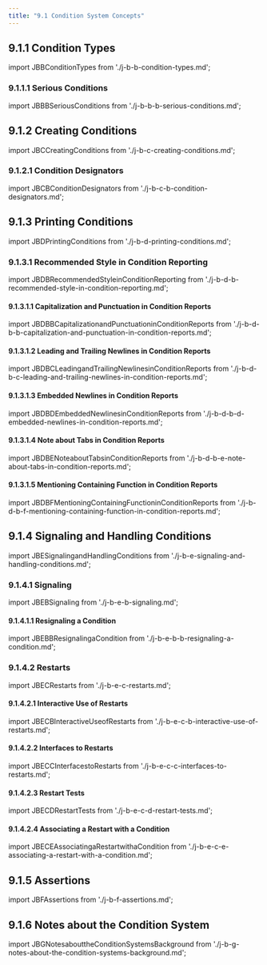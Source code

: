 ```yaml
---
title: "9.1 Condition System Concepts"
---
```


## 9.1.1 Condition Types

import JBBConditionTypes from './j-b-b-condition-types.md';
<JBBConditionTypes />
### 9.1.1.1 Serious Conditions

import JBBBSeriousConditions from './j-b-b-b-serious-conditions.md';
<JBBBSeriousConditions />
## 9.1.2 Creating Conditions

import JBCCreatingConditions from './j-b-c-creating-conditions.md';
<JBCCreatingConditions />
### 9.1.2.1 Condition Designators

import JBCBConditionDesignators from './j-b-c-b-condition-designators.md';
<JBCBConditionDesignators />
## 9.1.3 Printing Conditions

import JBDPrintingConditions from './j-b-d-printing-conditions.md';
<JBDPrintingConditions />
### 9.1.3.1 Recommended Style in Condition Reporting

import JBDBRecommendedStyleinConditionReporting from './j-b-d-b-recommended-style-in-condition-reporting.md';
<JBDBRecommendedStyleinConditionReporting />
#### 9.1.3.1.1 Capitalization and Punctuation in Condition Reports

import JBDBBCapitalizationandPunctuationinConditionReports from './j-b-d-b-b-capitalization-and-punctuation-in-condition-reports.md';
<JBDBBCapitalizationandPunctuationinConditionReports />
#### 9.1.3.1.2 Leading and Trailing Newlines in Condition Reports

import JBDBCLeadingandTrailingNewlinesinConditionReports from './j-b-d-b-c-leading-and-trailing-newlines-in-condition-reports.md';
<JBDBCLeadingandTrailingNewlinesinConditionReports />
#### 9.1.3.1.3 Embedded Newlines in Condition Reports

import JBDBDEmbeddedNewlinesinConditionReports from './j-b-d-b-d-embedded-newlines-in-condition-reports.md';
<JBDBDEmbeddedNewlinesinConditionReports />
#### 9.1.3.1.4 Note about Tabs in Condition Reports

import JBDBENoteaboutTabsinConditionReports from './j-b-d-b-e-note-about-tabs-in-condition-reports.md';
<JBDBENoteaboutTabsinConditionReports />
#### 9.1.3.1.5 Mentioning Containing Function in Condition Reports

import JBDBFMentioningContainingFunctioninConditionReports from './j-b-d-b-f-mentioning-containing-function-in-condition-reports.md';
<JBDBFMentioningContainingFunctioninConditionReports />
## 9.1.4 Signaling and Handling Conditions

import JBESignalingandHandlingConditions from './j-b-e-signaling-and-handling-conditions.md';
<JBESignalingandHandlingConditions />
### 9.1.4.1 Signaling

import JBEBSignaling from './j-b-e-b-signaling.md';
<JBEBSignaling />
#### 9.1.4.1.1 Resignaling a Condition

import JBEBBResignalingaCondition from './j-b-e-b-b-resignaling-a-condition.md';
<JBEBBResignalingaCondition />
### 9.1.4.2 Restarts

import JBECRestarts from './j-b-e-c-restarts.md';
<JBECRestarts />
#### 9.1.4.2.1 Interactive Use of Restarts

import JBECBInteractiveUseofRestarts from './j-b-e-c-b-interactive-use-of-restarts.md';
<JBECBInteractiveUseofRestarts />
#### 9.1.4.2.2 Interfaces to Restarts

import JBECCInterfacestoRestarts from './j-b-e-c-c-interfaces-to-restarts.md';
<JBECCInterfacestoRestarts />
#### 9.1.4.2.3 Restart Tests

import JBECDRestartTests from './j-b-e-c-d-restart-tests.md';
<JBECDRestartTests />
#### 9.1.4.2.4 Associating a Restart with a Condition

import JBECEAssociatingaRestartwithaCondition from './j-b-e-c-e-associating-a-restart-with-a-condition.md';
<JBECEAssociatingaRestartwithaCondition />
## 9.1.5 Assertions

import JBFAssertions from './j-b-f-assertions.md';
<JBFAssertions />
## 9.1.6 Notes about the Condition System

import JBGNotesabouttheConditionSystemsBackground from './j-b-g-notes-about-the-condition-systems-background.md';
<JBGNotesabouttheConditionSystemsBackground />
